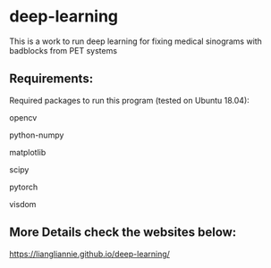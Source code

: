 # deep-learning

This is a work to run deep learning for fixing medical sinograms with badblocks from PET systems

Requirements:
-----------------------------------------------------------------
Required packages to run this program (tested on Ubuntu 18.04):

opencv

python-numpy

matplotlib

scipy

pytorch

visdom

More Details check the websites below:
--------------------------------------------------------------------------------------------
   https://liangliannie.github.io/deep-learning/
